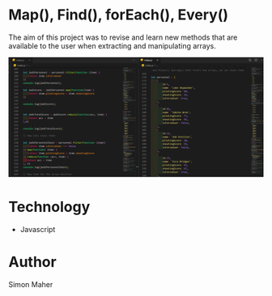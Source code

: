# Map(), Find(), forEach(), Every()

The aim of this project was to revise and learn new methods that are available to the user when extracting and manipulating arrays.

![Methods](./methods.PNG)

# Technology

* Javascript

 # Author

 Simon Maher
